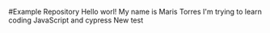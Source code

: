 #Example Repository
Hello worl! My name is Maris Torres
I'm trying to learn coding JavaScript and cypress
New test